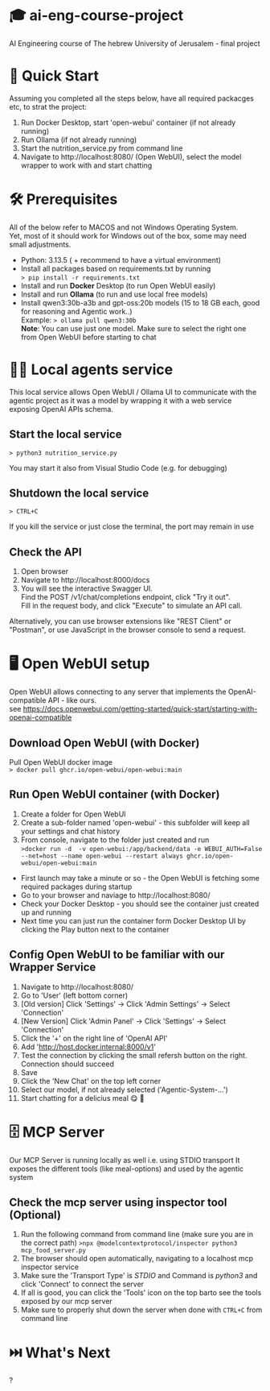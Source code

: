 # 🎓 ai-eng-course-project 
AI Engineering course of The hebrew University of Jerusalem - final project


# 🚀 Quick Start
Assuming you completed all the steps below, have all required packacges etc, to strat the project:
1. Run Docker Desktop, start 'open-webui' container (if not already running) 
2. Run Ollama (if not already running)
3. Start the nutrition_service.py from command line
4. Navigate to http://localhost:8080/ (Open WebUI), select the model wrapper to work with and start chatting


# 🛠️ Prerequisites
All of the below refer to MACOS and not Windows Operating System.\
Yet, most of it should work for Windows out of the box, some may need small adjustments.

- Python: 3.13.5 ( + recommend to have a virtual environment)
- Install all packages based on requirements.txt by running\
  `> pip install -r requirements.txt`
- Install and run __Docker__ Desktop (to run Open WebUI easily)
- Install and run __Ollama__ (to run and use local free models)
- Install qwen3:30b-a3b and gpt-oss:20b models (15 to 18 GB each, good for reasoning and Agentic work..)\
  Example: 
  `> ollama pull qwen3:30b`\
  __Note__: You can use just one model. Make sure to select the right one from Open WebUI before starting to chat


# 🧑‍💻 Local agents service
This local service allows Open WebUI / Ollama UI to communicate with the agentic project as it was a model by wrapping it with a web service exposing OpenAI APIs schema.

## Start the local service
`> python3 nutrition_service.py`

You may start it also from Visual Studio Code (e.g. for debugging)

## Shutdown the local service
`> CTRL+C`

If you kill the service or just close the terminal, the port may remain in use 

## Check the API
1. Open browser
2. Navigate to http://localhost:8000/docs
3. You will see the interactive Swagger UI.\
Find the POST /v1/chat/completions endpoint, click "Try it out".\
Fill in the request body, and click "Execute" to simulate an API call.

Alternatively, you can use browser extensions like "REST Client" or "Postman", or use JavaScript in the browser console to send a request.


# 🖥️ Open WebUI setup
Open WebUI allows connecting to any server that implements the OpenAI-compatible API - like ours.\
see https://docs.openwebui.com/getting-started/quick-start/starting-with-openai-compatible

## Download Open WebUI (with Docker)
Pull Open WebUI docker image\
`> docker pull ghcr.io/open-webui/open-webui:main`

## Run Open WebUI container (with Docker)
1. Create a folder for Open WebUI
2. Create a sub-folder named 'open-webui' - this subfolder will keep all your settings and chat history
3. From console, navigate to the folder just created and run\
`>docker run -d  -v open-webui:/app/backend/data -e WEBUI_AUTH=False --net=host --name open-webui --restart always ghcr.io/open-webui/open-webui:main` 

* First launch may take a minute or so - the Open WebUI is fetching some required packages during startup 
* Go to your browser and naviage to 
http://localhost:8080/
* Check your Docker Desktop - you should see the container just created up and running
* Next time you can just run the container form Docker Desktop UI by clicking the Play button next to the container

## Config Open WebUI to be familiar with our Wrapper Service 
1. Navigate to http://localhost:8080/ 
2. Go to 'User' (left bottom corner)
3. [Old version] Click 'Settings' -> Click 'Admin Settings' -> Select 'Connection'
4. [New Version] Click 'Admin Panel' -> Click 'Settings' -> Select 'Connection'
6. Click the '+' on the right line of 'OpenAI API'
7. Add 'http://host.docker.internal:8000/v1'
8. Test the connection by clicking the small refersh button on the right.
Connection should succeed
9. Save 
10. Click the 'New Chat' on the top left corner
10. Select our model, if not already selected ('Agentic-System-...')
11. Start chatting for a delicius meal 😋 🍲


# 🗄️ MCP Server
Our MCP Server is running locally as well i.e. using STDIO transport
It exposes the different tools (like meal-options) and used by the agentic system

## Check the mcp server using inspector tool (Optional)
1. Run the following command from command line (make sure you are in the correct path)
`>npx @modelcontextprotocol/inspector python3 mcp_food_server.py`
2. The browser should open automatically, navigating to a localhost mcp inspector service
3. Make sure the 'Transport Type' is _STDIO_ and Command is _python3_ and click 'Connect' to connect the server 
4. If all is good, you can click the 'Tools' icon on the top barto see the tools exposed by our mcp server
5. Make sure to properly shut down the server when done with `CTRL+C` from command line

# ⏭️ What's Next
?